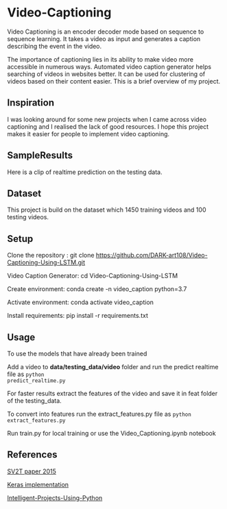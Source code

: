 # Video-Captioning

Video Captioning is an encoder decoder mode based on sequence to sequence learning.
It takes a video as input and generates a caption describing the event in the video. 

The importance of captioning lies in its ability to make video more accessible in numerous ways. 
Automated video caption generator helps searching of videos in websites better. 
It can be used for clustering of videos based on their content easier.
This is a brief overview of my project.

## Inspiration
I was looking around for some new projects when I came across video captioning and I realised the lack of good resources. 
I hope this project makes it easier for people to implement video captioning.

## SampleResults
Here is a clip of realtime prediction on the testing data.

## Dataset
This project is build on the dataset which 1450 training videos and 100 testing videos.

## Setup
Clone the repository : git clone https://github.com/DARK-art108/Video-Captioning-Using-LSTM.git

Video Caption Generator: cd Video-Captioning-Using-LSTM

Create environment: conda create -n video_caption python=3.7

Activate environment: conda activate video_caption

Install requirements: pip install -r requirements.txt

## Usage
To use the models that have already been trained

Add a video to **data/testing_data/video** folder and run the predict realtime file as <code>python predict_realtime.py</code>

For faster results extract the features of the video and save it in feat folder of the testing_data.

To convert into features run the extract_features.py file as <code>python extract_features.py</code>

Run train.py for local training or use the Video_Captioning.ipynb notebook 

## References
 
 [SV2T paper 2015](https://arxiv.org/abs/1505.00487)
 
 [Keras implementation](https://github.com/CryoliteZ/Video2Text)
 
[Intelligent-Projects-Using-Python](https://github.com/PacktPublishing/Intelligent-Projects-Using-Python/blob/master/Chapter05) 

